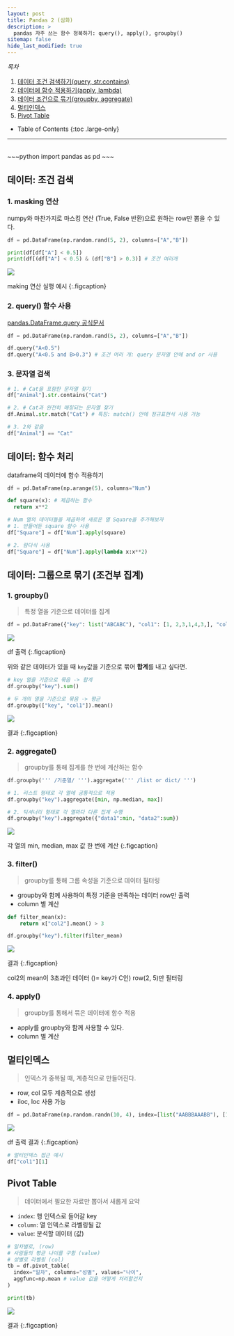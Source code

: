 ```yaml
---
layout: post
title: Pandas 2 (심화)
description: >
  pandas 자주 쓰는 함수 정복하기: query(), apply(), groupby()
sitemap: false
hide_last_modified: true
---
```


*목차*  
1. [데이터 조건 검색하기(query, str.contains)](#데이터-조건-검색)
2. [데이터에 함수 적용하기(apply, lambda)](#데이터-함수-처리)
3. [데이터 조건으로 묶기(groupby, aggregate)](#데이터-그룹으로-묶기-조건부-집계)
4. [멀티인덱스](#멀티인덱스)
5. [Pivot Table](#pivot-table)


- Table of Contents
{:toc .large-only}

---

<br>  
~~~python
import pandas as pd
~~~


## 데이터: 조건 검색

### 1. masking 연산
numpy와 마찬가지로 마스킹 연산 (True, False 반환)으로 원하는 row만 뽑을 수 있다.


~~~python
df = pd.DataFrame(np.random.rand(5, 2), columns=["A","B"])

print(df[df["A"] < 0.5])
print(df[(df["A"] < 0.5) & (df["B"] > 0.3)] # 조건 여러개
~~~

![](/assets/img/220930/pandas1.jpg)

making 연산 실행 예시
{:.figcaption}

### 2. query() 함수 사용

[pandas.DataFrame.query 공식문서](https://pandas.pydata.org/docs/reference/api/pandas.DataFrame.query.html)

~~~python
df = pd.DataFrame(np.random.rand(5, 2), columns=["A","B"])

df.query("A<0.5")
df.query("A<0.5 and B>0.3") # 조건 여러 개: query 문자열 안에 and or 사용
~~~

### 3. 문자열 검색

~~~python
# 1. # Cat을 포함한 문자열 찾기
df["Animal"].str.contains("Cat") 

# 2. # Cat과 완전히 매칭되는 문자열 찾기
df.Animal.str.match("Cat") # 특징: match() 안에 정규표현식 사용 가능

# 3. 2와 같음
df["Animal"] == "Cat"
~~~

## 데이터: 함수 처리

dataframe의 데이터에 함수 적용하기

~~~python
df = pd.DataFrame(np.arange(5), columns="Num")

def square(x): # 제곱하는 함수
  return x**2

# Num 열의 데이터들을 제곱하여 새로운 열 Square을 추가해보자
# 1. 만들어둔 square 함수 사용
df["Square"] = df["Num"].apply(square)

# 2. 람다식 사용
df["Square"] = df["Num"].apply(lambda x:x**2)
~~~

## 데이터: 그룹으로 묶기 (조건부 집계)

### 1. groupby() 
> 특정 열을 기준으로 데이터를 집계

~~~python
df = pd.DataFrame({"key": list("ABCABC"), "col1": [1, 2,3,1,4,3,], "col2": np.random.randint(0, 6, 6)})
~~~
![](/assets/img/220930/pandas2.jpg)

df 출력 
{:.figcaption}

위와 같은 데이터가 있을 때 `key`값을 기준으로 묶어 **합계**를 내고 싶다면.

~~~python
# key 열을 기준으로 묶음 -> 합계
df.groupby("key").sum()

# 두 개의 열을 기준으로 묶음 -> 평균
df.groupby(["key", "col1"]).mean()
~~~

![](/assets/img/220930/pandas3.jpg)

결과
{:.figcaption}


### 2. aggregate()
> groupby를 통해 집계를 한 번에 계산하는 함수

~~~python
df.groupby(''' /기준열/ ''').aggregate(''' /list or dict/ ''')

# 1. 리스트 형태로 각 열에 공통적으로 적용
df.groupby("key").aggregate([min, np.median, max])

# 2. 딕셔너리 형태로 각 열마다 다른 집계 수행
df.groupby("key").aggregate({"data1":min, "data2":sum})
~~~

![](/assets/img/220930/pandas4.jpg)

각 열의 min, median, max 값 한 번에 계산
{:.figcaption}

### 3. filter()
> groupby를 통해 그룹 속성을 기준으로 데이터 필터링  
- groupby와 함께 사용하여 특정 기준을 만족하는 데이터 row만 출력
- column 별 계산  

~~~python
def filter_mean(x):
    return x["col2"].mean() > 3

df.groupby("key").filter(filter_mean)
~~~

![](/assets/img/220930/pandas5.jpg)

결과
{:.figcaption}

col2의 mean이 3초과인 데이터 ()= key가 C인) row(2, 5)만 필터링

### 4. apply()
> groupby를 통해서 묶은 데이터에 함수 적용

- apply를 groupby와 함께 사용할 수 있다.
- column 별 계산

## 멀티인덱스

> 인덱스가 중복될 때, 계층적으로 만들어진다.

- row, col 모두 계층적으로 생성
- iloc, loc 사용 가능


~~~python
df = pd.DataFrame(np.random.randn(10, 4), index=[list("AABBBAAABB"), [1, 2, 1, 1, 2, 1, 2, 2, 1, 1, ]], columns=[["col1", "col1", "col2", "col2"], [1, 2, 3, 4]])
~~~

![](/assets/img/220930/pandas6.jpg)

df 출력 결과
{:.figcaption}

~~~python
# 멀티인덱스 접근 예시
df["col1"][1]
~~~

## Pivot Table
> 데이터에서 필요한 자료만 뽑아서 새롭게 요약

- `index`: 행 인덱스로 들어갈 key
- `column`: 열 인덱스로 라벨링될 값
- `value`: 분석할 데이터 (값)

~~~python
# 일차별로, (row)
# 사람들의 평균 나이를 구함 (value)
# 성별로 라벨링 (col)
tb = df.pivot_table(
  index="일차", columns="성별", values="나이",
  aggfunc=np.mean # value 값을 어떻게 처리할건지
)

print(tb)
~~~

![](/assets/img/220930/pt.png)

결과
{:.figcaption}

